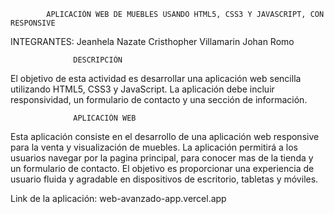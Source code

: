            APLICACIÓN WEB DE MUEBLES USANDO HTML5, CSS3 Y JAVASCRIPT, CON RESPONSIVE 

INTEGRANTES:
Jeanhela Nazate
Cristhopher Villamarin 
Johan Romo

                  DESCRIPCIÓN

El objetivo de esta actividad es desarrollar una aplicación web sencilla 
utilizando HTML5, CSS3 y JavaScript. La aplicación debe incluir responsividad,
un formulario de contacto y una sección de información.

                  APLICACIÓN WEB 
Esta aplicación consiste en el desarrollo de una aplicación web responsive para la 
venta y visualización de muebles. La aplicación permitirá a los usuarios navegar
por la pagina principal, para conocer mas de la tienda y un formulario de contacto.
El objetivo es proporcionar una experiencia de usuario fluida y agradable en dispositivos
de escritorio, tabletas y móviles.

Link de la aplicación: web-avanzado-app.vercel.app 
